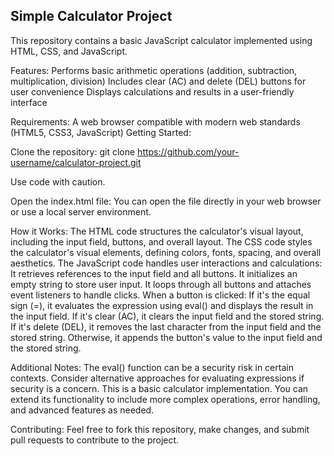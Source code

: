 ## Simple Calculator Project

This repository contains a basic JavaScript calculator implemented using HTML, CSS, and JavaScript.

Features:
Performs basic arithmetic operations (addition, subtraction, multiplication, division)
Includes clear (AC) and delete (DEL) buttons for user convenience
Displays calculations and results in a user-friendly interface

Requirements:
A web browser compatible with modern web standards (HTML5, CSS3, JavaScript)
Getting Started:

Clone the repository:
git clone https://github.com/your-username/calculator-project.git

Use code with caution.

Open the index.html file:
You can open the file directly in your web browser or use a local server environment.


How it Works:
The HTML code structures the calculator's visual layout, including the input field, buttons, and overall layout.
The CSS code styles the calculator's visual elements, defining colors, fonts, spacing, and overall aesthetics.
The JavaScript code handles user interactions and calculations:
It retrieves references to the input field and all buttons.
It initializes an empty string to store user input.
It loops through all buttons and attaches event listeners to handle clicks.
When a button is clicked:
If it's the equal sign (=), it evaluates the expression using eval() and displays the result in the input field.
If it's clear (AC), it clears the input field and the stored string.
If it's delete (DEL), it removes the last character from the input field and the stored string.
Otherwise, it appends the button's value to the input field and the stored string.


Additional Notes:
The eval() function can be a security risk in certain contexts. Consider alternative approaches for evaluating expressions if security is a concern.
This is a basic calculator implementation. You can extend its functionality to include more complex operations, error handling, and advanced features as needed.


Contributing:
Feel free to fork this repository, make changes, and submit pull requests to contribute to the project.
